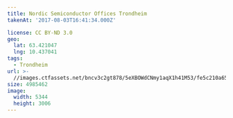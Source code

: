 ```yaml
---
title: Nordic Semiconductor Offices Trondheim
takenAt: '2017-08-03T16:41:34.000Z'

license: CC BY-ND 3.0
geo:
  lat: 63.421047
  lng: 10.437041
tags:
  - Trondheim
url: >-
  //images.ctfassets.net/bncv3c2gt878/5eXBOWdCNmy1aqX1h41M53/fe5c210a65150a1168b1d0e9dc8dbf20/nordic-semiconductor-offices-trondheim_36407787605_o
size: 4985462
image:
  width: 5344
  height: 3006
---
```

